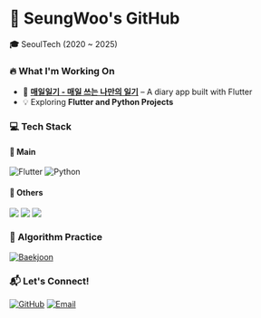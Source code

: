 # 🚀 SeungWoo's GitHub

**🎓** SeoulTech (2020 ~ 2025)

### 🔥 What I'm Working On
- 📱 **[매일일기 - 매일 쓰는 나만의 일기](https://github.com/tmddn0920/Daily_Diary)** – A diary app built with Flutter
- 💡 Exploring **Flutter and Python Projects**

### 💻 Tech Stack

#### 🚀 Main
![Flutter](https://img.shields.io/badge/Flutter-02569B?style=for-the-badge&logo=flutter&logoColor=white)
![Python](https://img.shields.io/badge/Python-3776AB?style=for-the-badge&logo=python&logoColor=white)

#### 🧩 Others
<img src="https://img.shields.io/badge/C-A8B9CC?style=flat-square&logo=c&logoColor=white"/> <img src="https://img.shields.io/badge/Java-007396?style=flat-square&logo=java&logoColor=white"/> <img src="https://img.shields.io/badge/React-61DAFB?style=flat-square&logo=react&logoColor=black"/>

### 🧠 Algorithm Practice
[![Baekjoon](http://mazassumnida.wtf/api/generate_badge?boj=tmddn0920)](https://solved.ac/tmddn0920)


### 📬 Let's Connect!
[![GitHub](https://img.shields.io/badge/GitHub-000000?style=for-the-badge&logo=github&logoColor=white)](https://github.com/tmddn0920)
[![Email](https://img.shields.io/badge/Email-D14836?style=for-the-badge&logo=gmail&logoColor=white)](mailto:likepiano2424@gmail.com)
